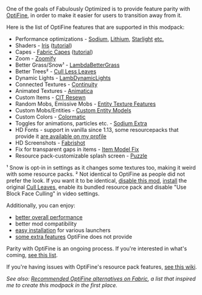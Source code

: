 One of the goals of Fabulously Optimized is to provide feature parity with [OptiFine](https://optifine.net/home), in order to make it easier for users to transition away from it. 

Here is the list of OptiFine features that are supported in this modpack:

* Performance optimizations - [Sodium](https://www.curseforge.com/minecraft/mc-mods/sodium), [Lithium](https://www.curseforge.com/minecraft/mc-mods/lithium), [Starlight](https://www.curseforge.com/minecraft/mc-mods/starlight) [etc.](https://github.com/Madis0/fabulously-optimized#smooth)
* Shaders - [Iris](https://www.curseforge.com/minecraft/mc-mods/irisshaders) ([tutorial](./getting-shaders.md))
* Capes - [Fabric Capes](https://www.curseforge.com/minecraft/mc-mods/capes) ([tutorial](./free-cape.md))
* Zoom - [Zoomify](https://www.curseforge.com/minecraft/mc-mods/zoomify)
* Better Grass/Snow¹ - [LambdaBetterGrass](https://www.curseforge.com/minecraft/mc-mods/irisshaders)
* Better Trees² - [Cull Less Leaves](https://www.curseforge.com/minecraft/mc-mods/cull-less-leaves)
* Dynamic Lights - [LambDynamicLights](https://www.curseforge.com/minecraft/mc-mods/lambdynamiclights)
* Connected Textures - [Continuity](https://www.curseforge.com/minecraft/mc-mods/continuity)
* Animated Textures - [Animatica](https://www.curseforge.com/minecraft/mc-mods/animatica)
* Custom Items - [CIT Resewn](https://www.curseforge.com/minecraft/mc-mods/cit-resewn)
* Random Mobs, Emissive Mobs - [Entity Texture Features](https://www.curseforge.com/minecraft/mc-mods/entity-texture-features-fabric)
* Custom Mobs/Entities - [Custom Entity Models](https://www.curseforge.com/minecraft/mc-mods/custom-entity-models-cem)
* Custom Colors - [Colormatic](https://www.curseforge.com/minecraft/mc-mods/colormatic)
* Toggles for animations, particles etc. - [Sodium Extra](https://www.curseforge.com/minecraft/mc-mods/sodium-extra)
* HD Fonts - support in vanilla since 1.13, some resourcepacks that provide it [are available on my profile](https://www.curseforge.com/members/robotkoer/projects)
* HD Screenshots - [Fabrishot](https://www.curseforge.com/minecraft/mc-mods/fabrishot)
* Fix for transparent gaps in items - [Item Model Fix](https://www.curseforge.com/minecraft/mc-mods/item-model-fix)
* Resource pack-customizable splash screen - [Puzzle](https://www.curseforge.com/minecraft/mc-mods/puzzle)

¹ Snow is opt-in in settings as it changes some textures too, making it weird with some resource packs.
² Not identical to OptiFine as people did not prefer the look. If you want it to be identical, [disable this mod](./disabling-mods.md), [install](./adding-more-mods.md) the original [Cull Leaves](https://www.curseforge.com/minecraft/mc-mods/cull-leaves), enable its bundled resource pack and disable "Use Block Face Culling" in video settings.

Additionally, you can enjoy:

* [better overall performance](https://github.com/Fabulously-Optimized/fabulously-optimized#smooth)
* better mod compatibility
* [easy installation](https://github.com/Fabulously-Optimized/fabulously-optimized#downloads) for various launchers
* [some extra features](https://github.com/Fabulously-Optimized/fabulously-optimized#included-mods) OptiFine does not provide

Parity with OptiFine is an ongoing process. If you're interested in what's coming, [see this list](https://github.com/Madis0/fabulously-optimized/issues?q=is:issue%20is:open%20label:parity).

If you're having issues with OptiFine's resource pack features, [see this wiki](./resource-pack-issues.md).

_See also: [Recommended OptiFine alternatives on Fabric](https://lambdaurora.dev/optifine_alternatives), a list that inspired me to create this modpack in the first place._
